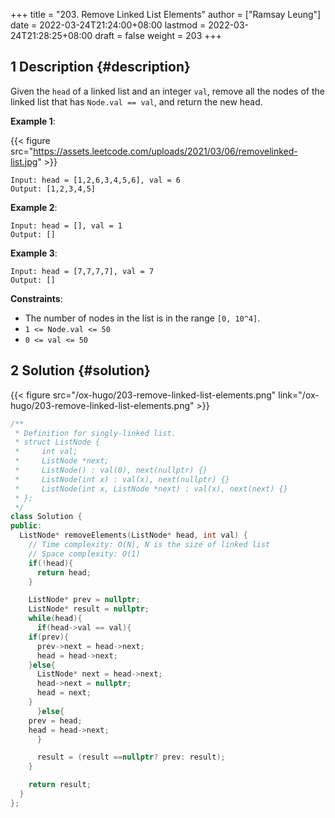 +++
title = "203. Remove Linked List Elements"
author = ["Ramsay Leung"]
date = 2022-03-24T21:24:00+08:00
lastmod = 2022-03-24T21:28:25+08:00
draft = false
weight = 203
+++

## <span class="section-num">1</span> Description {#description}

Given the `head` of a linked list and an integer `val`, remove all the nodes of the linked list that has `Node.val == val`, and return the new head.

**Example 1**:

{{< figure src="https://assets.leetcode.com/uploads/2021/03/06/removelinked-list.jpg" >}}

```text
Input: head = [1,2,6,3,4,5,6], val = 6
Output: [1,2,3,4,5]
```

**Example 2**:

```text
Input: head = [], val = 1
Output: []
```

**Example 3**:

```text
Input: head = [7,7,7,7], val = 7
Output: []
```

**Constraints**:

-   The number of nodes in the list is in the range `[0, 10^4]`.
-   `1 <= Node.val <= 50`
-   `0 <= val <= 50`


## <span class="section-num">2</span> Solution {#solution}

{{< figure src="/ox-hugo/203-remove-linked-list-elements.png" link="/ox-hugo/203-remove-linked-list-elements.png" >}}

```c++
/**
 * Definition for singly-linked list.
 * struct ListNode {
 *     int val;
 *     ListNode *next;
 *     ListNode() : val(0), next(nullptr) {}
 *     ListNode(int x) : val(x), next(nullptr) {}
 *     ListNode(int x, ListNode *next) : val(x), next(next) {}
 * };
 */
class Solution {
public:
  ListNode* removeElements(ListNode* head, int val) {
    // Time complexity: O(N), N is the size of linked list
    // Space complexity: O(1)
    if(!head){
      return head;
    }

    ListNode* prev = nullptr;
    ListNode* result = nullptr;
    while(head){
      if(head->val == val){
	if(prev){
	  prev->next = head->next;
	  head = head->next;
	}else{
	  ListNode* next = head->next;
	  head->next = nullptr;
	  head = next;
	}
      }else{
	prev = head;
	head = head->next;
      }

      result = (result ==nullptr? prev: result);
    }

    return result;
  }
};
```
